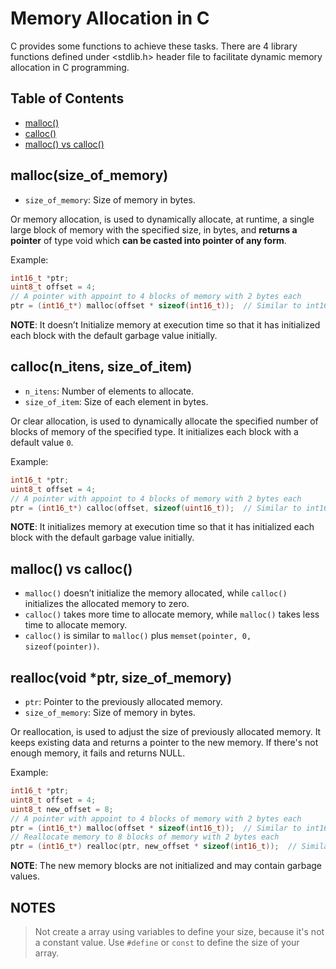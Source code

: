 # Memory Allocation in C
C provides some functions to achieve these tasks. There are 4 library functions defined under <stdlib.h> header file to facilitate dynamic memory allocation in C programming.

## Table of Contents
  - [malloc()](#malloc)
  - [calloc()](#calloc)
  - [malloc() vs calloc()](#malloc-vs-calloc)

## malloc(size_of_memory)
- `size_of_memory`: Size of memory in bytes.

Or memory allocation, is used to dynamically allocate, at runtime, a single large block of memory with the specified size, in bytes, and **returns a pointer** of type void which **can be casted into pointer of any form**.

Example:
```c
int16_t *ptr;
uint8_t offset = 4;
// A pointer with appoint to 4 blocks of memory with 2 bytes each
ptr = (int16_t*) malloc(offset * sizeof(int16_t));  // Similar to int16_t ptr[offset * sizeof(int16_t)];
```

**NOTE**: It doesn’t Initialize memory at execution time so that it has initialized each block with the default garbage value initially.

## calloc(n_itens, size_of_item)
- `n_itens`: Number of elements to allocate.
- `size_of_item`: Size of each element in bytes.

Or clear allocation, is used to dynamically allocate the specified number of blocks of memory of the specified type. It initializes each block with a default value  `0`.

Example:
```c
int16_t *ptr;
uint8_t offset = 4;
// A pointer with appoint to 4 blocks of memory with 2 bytes each
ptr = (int16_t*) calloc(offset, sizeof(uint16_t));  // Similar to int16_t ptr[sizeof(uint16_t)] = {0, 0, 0, 0};
```

**NOTE**: It initializes memory at execution time so that it has initialized each block with the default garbage value initially.

## malloc() vs calloc()
- `malloc()` doesn’t initialize the memory allocated, while `calloc()` initializes the allocated memory to zero.
- `calloc()` takes more time to allocate memory, while `malloc()` takes less time to allocate memory.
- `calloc()` is similar to `malloc()` plus `memset(pointer, 0, sizeof(pointer))`.

## realloc(void *ptr, size_of_memory)
- `ptr`: Pointer to the previously allocated memory.
- `size_of_memory`: Size of memory in bytes.

Or reallocation, is used to adjust the size of previously allocated memory. It keeps existing data and returns a pointer to the new memory. If there's not enough memory, it fails and returns NULL.

Example:
```c
int16_t *ptr;
uint8_t offset = 4;
uint8_t new_offset = 8;
// A pointer with appoint to 4 blocks of memory with 2 bytes each
ptr = (int16_t*) malloc(offset * sizeof(int16_t));  // Similar to int16_t ptr[offset * sizeof(int16_t)];
// Reallocate memory to 8 blocks of memory with 2 bytes each
ptr = (int16_t*) realloc(ptr, new_offset * sizeof(int16_t));  // Similar to int16_t ptr[new_offset * sizeof(int16_t)];
```

**NOTE**: The new memory blocks are not initialized and may contain garbage values.


## NOTES
> Not create a array using variables to define your size, because it's not a constant value. Use `#define` or `const` to define the size of your array.